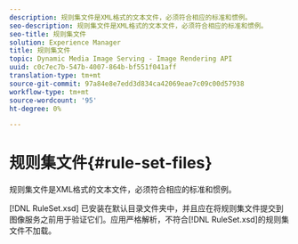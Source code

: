 ```yaml
---
description: 规则集文件是XML格式的文本文件，必须符合相应的标准和惯例。
seo-description: 规则集文件是XML格式的文本文件，必须符合相应的标准和惯例。
seo-title: 规则集文件
solution: Experience Manager
title: 规则集文件
topic: Dynamic Media Image Serving - Image Rendering API
uuid: c0c7ec7b-547b-4007-864b-bf551f041aff
translation-type: tm+mt
source-git-commit: 97a84e8e7edd3d834ca42069eae7c09c00d57938
workflow-type: tm+mt
source-wordcount: '95'
ht-degree: 0%

---
```



# 规则集文件{#rule-set-files}

规则集文件是XML格式的文本文件，必须符合相应的标准和惯例。

[!DNL RuleSet.xsd] 已安装在默认目录文件夹中，并且应在将规则集文件提交到图像服务之前用于验证它们。应用严格解析，不符合[!DNL RuleSet.xsd]的规则集文件不加载。